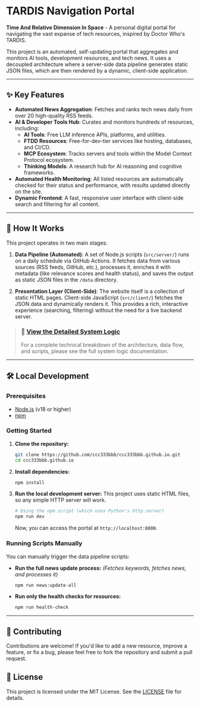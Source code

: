 # TARDIS Navigation Portal

**Time And Relative Dimension In Space** - A personal digital portal for navigating the vast expanse of tech resources, inspired by Doctor Who's TARDIS.

This project is an automated, self-updating portal that aggregates and monitors AI tools, development resources, and tech news. It uses a decoupled architecture where a server-side data pipeline generates static JSON files, which are then rendered by a dynamic, client-side application.

---

## ✨ Key Features

-   **Automated News Aggregation**: Fetches and ranks tech news daily from over 20 high-quality RSS feeds.
-   **AI & Developer Tools Hub**: Curates and monitors hundreds of resources, including:
    -   **AI Tools**: Free LLM inference APIs, platforms, and utilities.
    -   **FTDD Resources**: Free-for-dev-tier services like hosting, databases, and CI/CD.
    -   **MCP Ecosystem**: Tracks servers and tools within the Model Context Protocol ecosystem.
    -   **Thinking Models**: A research hub for AI reasoning and cognitive frameworks.
-   **Automated Health Monitoring**: All listed resources are automatically checked for their status and performance, with results updated directly on the site.
-   **Dynamic Frontend**: A fast, responsive user interface with client-side search and filtering for all content.

---

## 🚀 How It Works

This project operates in two main stages:

1.  **Data Pipeline (Automated)**: A set of Node.js scripts (`src/server/`) runs on a daily schedule via GitHub Actions. It fetches data from various sources (RSS feeds, GitHub, etc.), processes it, enriches it with metadata (like relevance scores and health status), and saves the output as static JSON files in the `/data` directory.

2.  **Presentation Layer (Client-Side)**: The website itself is a collection of static HTML pages. Client-side JavaScript (`src/client/`) fetches the JSON data and dynamically renders it. This provides a rich, interactive experience (searching, filtering) without the need for a live backend server.

> ### 📖 **[View the Detailed System Logic](./docs/SYSTEM_LOGIC.md)**
>
> For a complete technical breakdown of the architecture, data flow, and scripts, please see the full system logic documentation.

---

## 🛠️ Local Development

### Prerequisites

-   [Node.js](https://nodejs.org/) (v18 or higher)
-   [npm](https://www.npmjs.com/)

### Getting Started

1.  **Clone the repository:**
    ```bash
    git clone https://github.com/ccc333bbb/ccc333bbb.github.io.git
    cd ccc333bbb.github.io
    ```

2.  **Install dependencies:**
    ```bash
    npm install
    ```

3.  **Run the local development server:**
    This project uses static HTML files, so any simple HTTP server will work.
    ```bash
    # Using the npm script (which uses Python's http.server)
    npm run dev
    ```
    Now, you can access the portal at `http://localhost:8000`.

### Running Scripts Manually

You can manually trigger the data pipeline scripts:

-   **Run the full news update process:**
    *(Fetches keywords, fetches news, and processes it)*
    ```bash
    npm run news:update-all
    ```

-   **Run only the health checks for resources:**
    ```bash
    npm run health-check
    ```

---

## 🤝 Contributing

Contributions are welcome! If you'd like to add a new resource, improve a feature, or fix a bug, please feel free to fork the repository and submit a pull request.

## 📄 License

This project is licensed under the MIT License. See the [LICENSE](LICENSE) file for details.